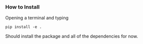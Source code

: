 ### How to Install
Opening a terminal and typing
```
pip install -e .

```
Should install the package and all of the dependencies for now.
